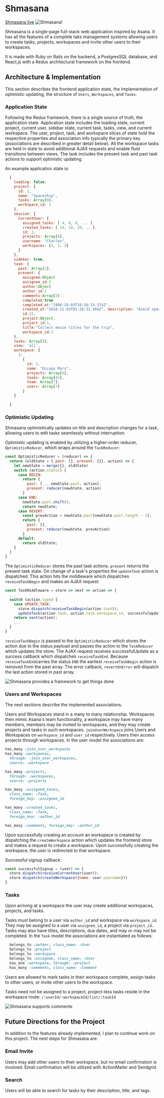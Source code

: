 # Shmasana

[Shmasana live](http://shmasana.herokuapp.com/)
![Shmasana!](https://github.com/calebomusic/Shmasana/blob/master/docs/screenshots/charles.png)

Shmasana is a single-page full-stack web application inspired by Asana. It has all the features of a complete taks management systems allowing users to create tasks, projects, workspaces and invite other users to their workspaces.

It is made with Ruby on Rails on the backend, a PostgresSQL database, and React.js with a Redux architectural framework on the frontend.

## Architecture & Implementation

This section describes the frontend application state, the Implementation of optimistic updating, the structure of `Users`, `Workspaces`, and `Tasks`.

### Application State

Following the Redux framework, there is a single source of truth, the application state. Application state includes the loading state, current project, current user, sidebar state, current task, tasks, view, and current workspace. The user, project, task, and workspace slices of state hold the respective properties and association info typically the primary key (associations are described in greater detail below). All the workspace tasks are held in state to avoid additional AJAX requests and enable fluid transitions between views. The task includes the present task and past task actions to support optimistic updating.

An example application state is:

```javascript
  {
    loading: false,
    project: {
      id: 1,
      name: "Spaceship",
      tasks: Array[9],
      workspace_id: 1
    },
    session: {
      CurrentUser: {
        assigned_tasks: [ 4, 6, 8, ... ]
        created_tasks: [ 14, 19, 20, ...],
        id: 2,
        projects: Array[6],
        username: "Charles",
        workspaces: [1, 2, 3]
      }
    },
    sidebar: true,
    task: {
      past: Array[1],
      present: {
        assignee:Object
        assignee_id:2
        author:Object
        author_id:2
        comments:Array[2]
        completed:true
        completed_at:"1996-10-03T16:16:15.374Z",
        created_at:"2016-12-03T01:28:31.166Z", description: "Avoid space horror",due_date:null,
        id:22,
        project:Object,
        project_id:1,
        title:"Collect movie titles for the trip",
        workspace_id:1
    },
    tasks: Array[9],
    view: 'all',
    workspace: {
      1:
        {
          id: 1,
          name: "Occupy Mars",
          projects: Array[6],
          tasks: Array[42],
          team: Array[7],
          users: Array[7]
        }
    }

  }
```

### Optimistic Updating

Shmasana optimistically updates on title and description changes for a task, allowing users to edit tasks seamlessly without interruption.

Optimistic updating is enabled by utilizing a higher-order reducer, `OptimisticReducer`, which wraps around the `TaskReducer`:

```javascript
const OptimisticReducer = (reducer) => {
  return (oldState = { past: [], present: {}}, action) => {
    let newState = merge({}, oldState)
    switch (action.status) {
      case BEGIN:
        return {
          past: [ ...newState.past, action],
          present: reducer(newState, action)
        }
      case END:
        newState.past.shift();
        return newState;
      case REVERT:
        const prevAction = newState.past[newState.past.length - 1];
        return {
          past: [],
          present: reducer(newState, prevAction)
        }
      default:
        return oldState;
    }
  }
}
```

The `OptimisticReducer` stores the past task actions. `present` returns the present task state. On change of a task's properties the `updateTask` action is dispatched. This action hits the middleware which dispatches `receiveTaskBegin` and makes an AJAX request:

```javascript
const TaskMiddleware = store => next => action => {
  ...
  switch (action.type) {
    case UPDATE_TASK:
      store.dispatch(receiveTaskBegin(action.task));
      updateTask(action.task, action.task.workspace_id, successfulUpdate, revertOnError);
    return next(action);
    ...
  }
}
```

`receiveTaskBegin` is passed to the `OptimisticReducer` which stores the action due to the status payload and passes the action to the `TaskReducer` which updates the store. The AJAX request receives successfulUpdate as a success callback which dispatches `receiveTaskEnd`. Because `receiveTaskEnd`carries the status `END` the earliest `receiveTaskBegin` action is removed from the past array. The error callback, `revertOnError` will dispatch the last action stored in past array.


![Shmasana provides a framework to get things done](https://github.com/calebomusic/Shmasana/blob/master/docs/screenshots/landing.png)

### Users and Workspaces

The next sections describe the implemented associations.

Users and Workspaces stand in a many to many relationship. Workspaces then mimic Asana's team functionality, a workspace may have many members, members may be invited to workspaces, and they may create projects and tasks in such workspaces. `joinUserWorkspace` joins Users and Workspaces on `workspace_id` and `user_id` respectively. Users then access projects through workspaces. In the user model the associations are:

```ruby
has_many :join_user_workspaces
has_many :workspaces,
  through: :join_user_workspaces,
  source: :workspace

has_many :projects,
  through: :workspaces,
  source: :projects

has_many :assigned_tasks,
  class_name: :Task,
  foreign_key: :assignee_id

has_many :created_tasks,
  class_name: :Task,
  foreign_key: :author_id

has_many :comments, foreign_key: :author_id
```

Upon successfully creating an account an workspace is created by dispatching the `createWorkspace` action which updates the frontend store and makes a request to create a workspace.
Upon successfully creating the workspace, the user is redirected to that workspace.

Successful signup callback:

```javascript
const successfulSignup = (user) => {
  store.dispatch(receiveCurrentUser(user));
  store.dispatch(createWorkspace({name: user.username}))
}
```

### Tasks

Upon arriving at a workspace the user may create additional workspaces, projects, and tasks.

Tasks must belong to a user via `author_id` and workspace via `workspace_id`.
They may be assigned to a user via `assignee_id`, a project via `project_id.`
Tasks may also have titles, descriptions, due dates, and may or may not be completed. In the `Task` model the associations are instantiated as follows:

```ruby
  belongs_to :author, class_name: :User
  belongs_to :project
  belongs_to :workspace
  belongs_to :assignee, class_name: :User
  has_one :workspace, through: :project
  has_many :comments, class_name: :Comment
```

Users are allowed to mark tasks in their workspace complete, assign tasks to other users, or invite other users to the workspace.

Tasks need not be assigned to a project, project-less tasks reside in the workspace route: `/:userId/:workspaceId/list/:taskId`

![Shmasana supports comments](https://github.com/calebomusic/Shmasana/blob/master/docs/screenshots/linda.png)

## Future Directions for the Project

In addition to the features already implemented, I plan to continue work on this project.  The next steps for Shmasana are:

### Email Invite

Users may add other users to their workspace, but no email confirmation is involved. Email confirmation will be utilized with ActionMailer and Sendgrid.

### Search

Users will be able to search for tasks by their description, title, and tags.
